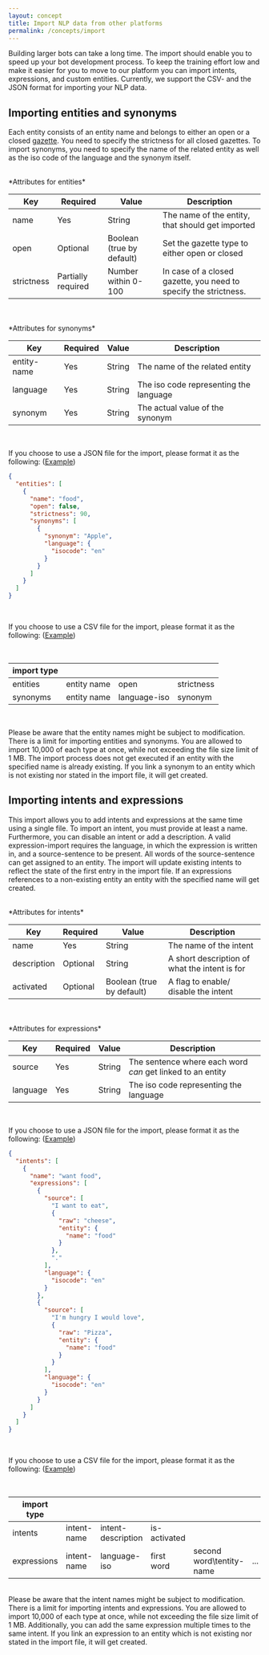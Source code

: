 ```yaml
---
layout: concept
title: Import NLP data from other platforms
permalink: /concepts/import
---
```



Building larger bots can take a long time.
The import should enable you to speed up your bot development process.
To keep the training effort low and make it easier for you to move to our platform you can import intents, expressions, and custom entities.
Currently, we support the CSV- and the JSON format for importing your NLP data.

## Importing entities and synonyms

Each entity consists of an entity name and belongs to either an open or a closed [gazette](/docs/concepts/nlp_lexic/gazette).
You need to specify the strictness for all closed gazettes.
To import synonyms, you need to specify the name of the related entity as well as the iso code of the language and the synonym itself.

<br>
*Attributes for entities*
<br>

| Key         | Required           | Value                     | Description                                                             |
| ----------- | ------------------ | ------------------------- | ----------------------------------------------------------------------- |
| name        | Yes                | String                    | The name of the entity, that should get imported                        |
| open        | Optional           | Boolean (true by default) | Set the gazette type to either open or closed                           |
| strictness  | Partially required | Number within 0-100       | In case of a closed gazette, you need to specify the strictness.        |

<br>


<br>
*Attributes for synonyms*
<br>

| Key         | Required | Value  | Description                            |
| ----------- | -------- | ------ | -------------------------------------- |
| entity-name | Yes      | String | The name of the related entity         |
| language    | Yes      | String | The iso code representing the language |
| synonym     | Yes      | String | The actual value of the synonym        |

<br>

If you choose to use a JSON file for the import, please format it as the following:
(<a href="/assets/import-examples/entities_and_synonyms.json" download>Example</a>)

~~~ json
{
  "entities": [
    {
      "name": "food",
      "open": false,
      "strictness": 90,
      "synonyms": [
        {
          "synonym": "Apple",
          "language": {
            "isocode": "en"
          }
        }
      ]
    }
  ]
}
~~~

<br>

If you choose to use a CSV file for the import, please format it as the following:
(<a href="/assets/import-examples/entities_and_synonyms.csv" download>Example</a>)

<br>

| import type |             |              |            |
| ----------- | ----------- | ------------ | ---------- |
| entities    | entity name | open         | strictness |
| synonyms    | entity name | language-iso | synonym    |

<br>

Please be aware that the entity names might be subject to modification.
There is a limit for importing entities and synonyms.
You are allowed to import 10,000 of each type at once, while not exceeding the file size limit of 1 MB.
The import process does not get executed if an entity with the specified name is already existing.
If you link a synonym to an entity which is not existing nor stated in the import file, it will get created.

## Importing intents and expressions

This import allows you to add intents and expressions at the same time using a single file.
To import an intent, you must provide at least a name.
Furthermore, you can disable an intent or add a description.
A valid expression-import requires the language, in which the expression is written in, and a source-sentence to be present.
All words of the source-sentence can get assigned to an entity.
The import will update existing intents to reflect the state of the first entry in the import file.
If an expressions references to a non-existing entity an entity with the specified name will get created.

<br>
*Attributes for intents*
<br>

| Key         | Required | Value                     | Description                                    |
| ----------- | -------- | ------------------------- | ---------------------------------------------- |
| name        | Yes      | String                    | The name of the intent                         |
| description | Optional | String                    | A short description of what the intent is for  |
| activated   | Optional | Boolean (true by default) | A flag to enable/ disable the intent           |

<br>


<br>
*Attributes for expressions*
<br>

| Key      | Required | Value  | Description                                                 |
| -------- | -------- | ------ | ----------------------------------------------------------- |
| source   | Yes      | String | The sentence where each word *can* get linked to an entity  |
| language | Yes      | String | The iso code representing the language                      |

<br>

If you choose to use a JSON file for the import, please format it as the following:
(<a href="/assets/import-examples/intents_and_expressions.json" download>Example</a>)

~~~ json
{
  "intents": [
    {
      "name": "want food",
      "expressions": [
        {
          "source": [
            "I want to eat",
            {
              "raw": "cheese",
              "entity": {
                "name": "food"
              }
            },
            "."
          ],
          "language": {
            "isocode": "en"
          }
        },
        {
          "source": [
            "I'm hungry I would love",
            {
              "raw": "Pizza",
              "entity": {
                "name": "food"
              }
            }
          ],
          "language": {
            "isocode": "en"
          }
        }
      ]
    }
  ]
}

~~~

<br>

If you choose to use a CSV file for the import, please format it as the following:
(<a href="/assets/import-examples/intents_and_expressions.csv" download>Example</a>)

<br>

| import type |              |                    |                          |                          |     |
| ----------- | ------------ | ------------------ | ------------------------ | ------------------------ | --- |
| intents     | intent-name  | intent-description | is-activated             |
| expressions | intent-name  | language-iso       | first word               | second word\tentity-name | ... |

<br>
Please be aware that the intent names might be subject to modification.
There is a limit for importing intents and expressions.
You are allowed to import 10,000 of each type at once, while not exceeding the file size limit of 1 MB.
Additionally, you can add the same expression multiple times to the same intent.
If you link an expression to an entity which is not existing nor stated in the import file, it will get created.

